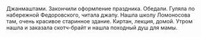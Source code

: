 Джанмаштами. Закончили оформление праздника. Обедали. Гуляла по набережной Федоровского, читала джапу. Нашла школу Ломоносова там, очень красивое старинное здание. Киртан, лекция, домой. Утром нашла и заказала скотч-брайт и нашла походный душ для мамы.